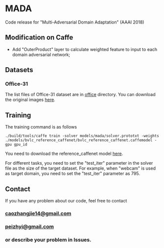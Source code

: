 # MADA
Code release for "Multi-Adversarial Domain Adaptation" (AAAI 2018)

## Modification on Caffe
- Add "OuterProduct" layer to calculate weighted feature to input to each domain adversarial network;

## Datasets
### Office-31
The list files of Office-31 dataset are in [office](./data/office) directory. You can download the original images [here](https://people.eecs.berkeley.edu/~jhoffman/domainadapt).

## Training
The training command is as follows
```
./build/tools/caffe train -solver models/mada/solver.prototxt -weights ./models/bvlc_reference_caffenet/bvlc_reference_caffenet.caffemodel -gpu gpu_id
``` 
You need to download the reference\_caffenet model [here](http://dl.caffe.berkeleyvision.org/bvlc_reference_caffenet.caffemodel).

For different tasks, you need to set the "test\_iter" parameter in the solver file as the size of the target dataset. For example, when "webcam" is used as target domain, you need to set the "test\_iter" parameter as 795.

## Contact
If you have any problem about our code, feel free to contact 
### caozhangjie14@gmail.com 
### peizhyi@gmail.com
### or describe your problem in Issues.

